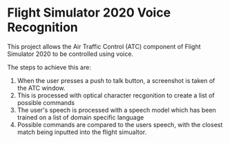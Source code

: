 # Flight Simulator 2020 Voice Recognition
This project allows the Air Traffic Control (ATC) component of Flight Simulator 2020 to be controlled using voice.

The steps to achieve this are:
1. When the user presses a push to talk button, a screenshot is taken of the ATC window. 
2. This is processed with optical character recgonition to create a list of possible commands
3. The user's speech is processed with a speech model which has been trained on a list of domain specific language
4. Possible commands are compared to the users speech, with the closest match being inputted into the flight simualtor.

